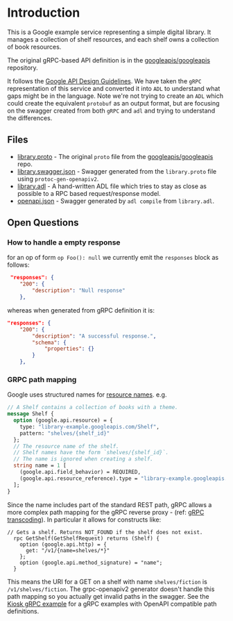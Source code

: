 # Introduction
This is a Google example service representing a simple digital library.
It manages a collection of shelf resources, and each shelf owns a collection
of book resources.

The original gRPC-based API definition is in the [googleapis/googleapis](https://github.com/googleapis/googleapis/) repository.

It follows the [Google API Design Guidelines](https://cloud.google.com/apis/design). We have taken the `gRPC` representation of this service and converted it into `ADL` to understand what gaps might be in the language.  Note we're not trying to create an `ADL` which could create the equivalent `protobuf` as an output format, but are focusing on the swagger created from both `gRPC` and `adl` and trying to understand the differences.

## Files
* [library.proto](library.proto) - The original `proto` file from the [googleapis/googleapis](https://github.com/googleapis/googleapis/tree/master/google/example/library) repo.
* [library.swagger.json](library.swagger.json) - Swagger generated from the `library.proto` file using `protoc-gen-openapiv2`.
* [library.adl](library.adl) - A hand-written ADL file which tries to stay as close as possible to a RPC based request/response model.
* [openapi.json](openapi.json) - Swagger generated by `adl compile` from `library.adl`.

## Open Questions

### How to handle a empty response
for an op of form `op Foo(): null` we currently emit the `responses` block as follows:

``` json
 "responses": {
    "200": {
        "description": "Null response"
    },
```

whereas when generated from gRPC definition it is:

```json
"responses": {
    "200": {
        "description": "A successful response.",
        "schema": {
            "properties": {}
        }
    },
```

### GRPC path mapping
Google uses structured names for [resource names](https://cloud.google.com/apis/design/resource_names).  e.g.

```protobuf
// A Shelf contains a collection of books with a theme.
message Shelf {
  option (google.api.resource) = {
    type: "library-example.googleapis.com/Shelf",
    pattern: "shelves/{shelf_id}"
  };
  // The resource name of the shelf.
  // Shelf names have the form `shelves/{shelf_id}`.
  // The name is ignored when creating a shelf.
  string name = 1 [
    (google.api.field_behavior) = REQUIRED,
    (google.api.resource_reference).type = "library-example.googleapis.com/Shelf"
  ];
}
```
Since the name includes part of the standard REST path, gRPC allows a more complex path mapping for the gRPC reverse proxy - (ref: [gRPC transcoding](https://cloud.google.com/endpoints/docs/grpc-service-config/reference/rpc/google.api#google.api.HttpRule)).  In particular it allows for constructs like:

```
// Gets a shelf. Returns NOT_FOUND if the shelf does not exist.
  rpc GetShelf(GetShelfRequest) returns (Shelf) {
    option (google.api.http) = {
      get: "/v1/{name=shelves/*}"
    };
    option (google.api.method_signature) = "name";
  }
```

This means the URI for a GET on a shelf with name `shelves/fiction` is `/v1/shelves/fiction`.  The grpc-openapiv2 generator doesn't handle this path mapping so you actually get invalid paths in the swagger. See the [Kiosk gRPC example](../grpc-kiosk-example) for a gRPC examples with OpenAPI compatible path definitions.
